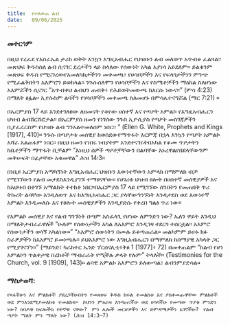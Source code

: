 ```yaml
---
title:  የተለወጠ ልብ
date:   09/06/2025
---
```


### መተርጎም
 

 
በዚህ የረፈደ የእስራኤል ታሪክ ወቅት እንኳን እግዚአብሔር የህዝቡን ልብ መለወጥ አጥብቆ ፈልጓል፡፡ መጽህፍ ቅዱስስለ ልብ ሲናገር ደረታችን ላይ ስላለው የሰውነት አካል እያነሳ አይደለም፡፡ ይልቁንም መጽሀፍ ቅዱስ የሚናገረውየአመለካከታችንን መቀመጫ፣ የሀሳቦቻችን እና የፍላጎታችንን ምንጭ የሚፈልቅበትን አእምሮን ይወክላል፡፡ ንጉሱሰለሞን የሀሳቦቻችን እና የስሜቶቻችን ማዕከል ስለሆነው አእምሯችን ሲናገር “አጥብቀህ ልብህን ጠብቅ፥ የሕይወትመውጫ ከእርሱ ነውና።” (ምሳ 4:23) በማለት ፅፏል፡፡ ኢየሱስም ልባችን የሃሳቦቻችን መቀመጫ ስለመሆኑ በምሳሌተናግሯል (ማር 7:21) ።
 
በኤርምያስ 17 ላይ እንደተገለፀው ለዘመናት የቆየው ሀሰተኛ እና የጣዖት አምልኮ የእግዚአብሔርን ህዝብ ልብሸርሽሮታል፡፡ በኤርምያስ ዘመን የነገሰው ንጉስ ኢዮሲያስ የጣዖት መስገጃዎችን ቢያፈራርስም የህዝቡ ልብ ግንአልተመለሰም ነበር፡፡ ” (Ellen G. White, Prophets and Kings [1917], 410)። ንጉሱ በጣዖታቱ መሰዊያ ከወሰደውየማጥፋት እርምጃ በኋላ እንኳን የጣዖት አምልኮ አሻራ አልጠፋም ነበር። በዚህ ዘመን የነበሩ ነብያትም እንደተናገሩትበአካል የቆሙ ጥዖታትን ከቤቶቻችን ማጥፋት ቢቻልም “እነዚህ ሰዎች ጣዖቶቻቸውን በልባቸው አኑረዋልየበደላቸውንም መቅሠፍት በፊታቸው አቁመዋል” ሕዝ 14፡3።
 
በነቢዩ ኤርምያስ አማካኝነት እግዚአብሔር ህዝቡን እውነተኛውን አምላክ በማምለክ ብቻ የሚገኘውን የልብ መታደስእንዲያገኙ ተማፀናቸው። የሀገሪቱ ህዝብ ፀሎት በሀሰተኛ መሰዊያዎች እና ከአህዛብ በተገኙ አማልክት ተተክቶ ነበር።በኤርምያስ 17 ላይ የሚገኘው ሰንበትን የመጠበቅ ጥሪ ትኩረት ልባቸው እንዲለወጥ እና ከእግዚአብሔር ጋር ያላቸውግንኙነት እንዲታደስ ወደ እውነተኛ አምልኮ እንዲመለሱ እና የፀሎት መሰዊያዎችን እንዲያድሱ የቀረበ ግልፅ ጥሪ ነው።
 
የአምልኮ መሰዊያ እና የልብ ግንኙነት በጣም አስፈላጊ የሆነው ለምንድን ነው? ኤለን ዋይት እንዲህ በማለትታብራራዋለች “ሁሉም የሰውነታችን አካል ለአእምሮ እንዲገዛ ተደርጎ ተሰርቷል። አእምሮ የሰውነታችን ወሳኝ አካልነው።” “አእምሮ ሰውነትን በሙሉ ይቆጣጠራል። መልካምም ይሁኑ ክፉ ስራዎቻችን ከእአምሮ ይመነጫሉ። ይህአእምሮ ነው እግዚአብሔርን በማምለከ ከሰማያዊ አካላት ጋር የሚያገናኘን።” (ማይንድ፣ ካራክተር ኤንድ ፕርሰናሊቲ፥ቅፅ 1 [1977]፥ 72) በመቀጠልም “ከልብ የሆነ አምልኮን ጥልቀታዊ በረከቶች ማብራራት የሚችሉ ቃላት የሉም” ትላለች። (Testimonies for the Church, vol. 9 [1909], 143)። ልባዊ አምልኮ አእምሮን ይለውጣል፣ ልብንምያድሳል።
 
 
 
### ማስታወሻ:
`የጻፋችሁን እና ምልክቶች ያደረጋችሁበትን የመጽሀፍ ቅዱስ ክፍል ተመልከቱ እና ያስቀመጡዋቸው ምልክቶች ወደ ምንእንደሚያመለክቱ ተመልከቱ።
` 
`ይህንን ምዕራፍ እንዳጠናችሁ ወደ ሀሳባችሁ የመጣው ጥያቄ ምንድን ነው? ከባዶቹ ክፍሎችስ የትኞቹ ናቸው?
` 
`ምን ሌሎች መርሆዎችን እና ድምዳሜዎችን አገኛችሁ?
` 
`የልብ ጣዖት ማለት ምን ማለት ነው? (ሕዝ 14:3–7)
`